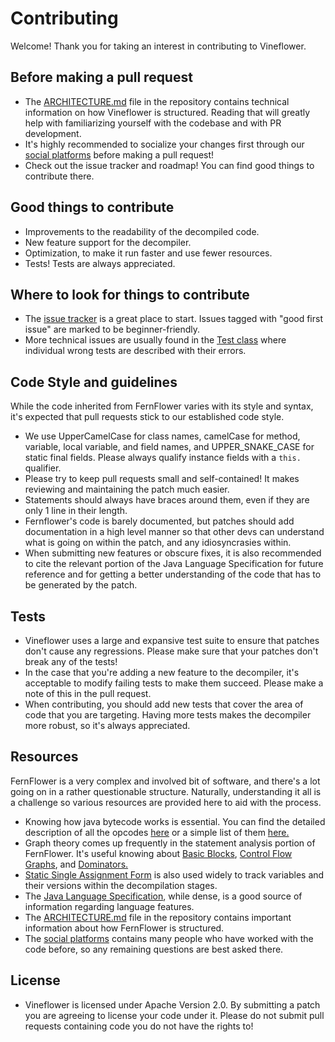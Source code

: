 # Contributing
Welcome! Thank you for taking an interest in contributing to Vineflower.

## Before making a pull request
* The [ARCHITECTURE.md](./ARCHITECTURE.md) file in the repository contains technical information on how Vineflower is structured. Reading that will greatly help with familiarizing yourself with the codebase and with PR development.
* It's highly recommended to socialize your changes first through our [social platforms](https://github.com/Vineflower) before making a pull request!
* Check out the issue tracker and roadmap! You can find good things to contribute there.

## Good things to contribute
* Improvements to the readability of the decompiled code.
* New feature support for the decompiler.
* Optimization, to make it run faster and use fewer resources.
* Tests! Tests are always appreciated.

## Where to look for things to contribute
* The [issue tracker](https://github.com/Vineflower/vineflower/issues) is a great place to start. Issues tagged with "good first issue" are marked to be beginner-friendly.
* More technical issues are usually found in the [Test class](https://github.com/Vineflower/vineflower/blob/master/test/org/jetbrains/java/decompiler/SingleClassesTest.java) where individual wrong tests are described with their errors.

## Code Style and guidelines
While the code inherited from FernFlower varies with its style and syntax, it's expected that pull requests stick to our established code style.
* We use UpperCamelCase for class names, camelCase for method, variable, local variable, and field names, and UPPER_SNAKE_CASE for static final fields. Please always qualify instance fields with a `this.` qualifier.
* Please try to keep pull requests small and self-contained! It makes reviewing and maintaining the patch much easier.
* Statements should always have braces around them, even if they are only 1 line in their length.
* Fernflower's code is barely documented, but patches should add documentation in a high level manner so that other devs can understand what is going on within the patch, and any idiosyncrasies within.
* When submitting new features or obscure fixes, it is also recommended to cite the relevant portion of the Java Language Specification for future reference and for getting a better understanding of the code that has to be generated by the patch.

## Tests
* Vineflower uses a large and expansive test suite to ensure that patches don't cause any regressions. Please make sure that your patches don't break any of the tests!
* In the case that you're adding a new feature to the decompiler, it's acceptable to modify failing tests to make them succeed. Please make a note of this in the pull request.
* When contributing, you should add new tests that cover the area of code that you are targeting. Having more tests makes the decompiler more robust, so it's always appreciated.

## Resources
FernFlower is a very complex and involved bit of software, and there's a lot going on in a rather questionable structure. Naturally, understanding it all is a challenge so various resources are provided here to aid with the process.
* Knowing how java bytecode works is essential. You can find the detailed description of all the opcodes [here](https://docs.oracle.com/javase/specs/jvms/se16/html/jvms-6.html#jvms-6.5) or a simple list of them [here.](https://en.wikipedia.org/wiki/Java_bytecode_instruction_listings)
* Graph theory comes up frequently in the statement analysis portion of FernFlower. It's useful knowing about [Basic Blocks](https://en.wikipedia.org/wiki/Basic_block), [Control Flow Graphs](https://en.wikipedia.org/wiki/Control-flow_graph), and [Dominators.](https://en.wikipedia.org/wiki/Dominator_(graph_theory))
* [Static Single Assignment Form](https://en.wikipedia.org/wiki/Static_single_assignment_form) is also used widely to track variables and their versions within the decompilation stages.
* The [Java Language Specification](https://docs.oracle.com/javase/specs/jls/se16/html/), while dense, is a good source of information regarding language features.
* The [ARCHITECTURE.md](./ARCHITECTURE.md) file in the repository contains important information about how FernFlower is structured.
* The [social platforms](https://github.com/Vineflower) contains many people who have worked with the code before, so any remaining questions are best asked there.

## License
* Vineflower is licensed under Apache Version 2.0. By submitting a patch you are agreeing to license your code under it. Please do not submit pull requests containing code you do not have the rights to!